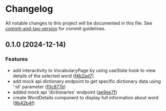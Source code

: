 # Changelog

All notable changes to this project will be documented in this file. See [commit-and-tag-version](https://github.com/absolute-version/commit-and-tag-version) for commit guidelines.

## 0.1.0 (2024-12-14)


### Features

* add interactivity to VocabularyPage by using useState hook to view details of the selected word ([f4b2ad7](https://github.com/risen09/eng-it-lean/commit/f4b2ad7396b1aa5af415dac24e5cecd73bc27e5d))
* add mock api dictionary endpoint to get specific dictionary data using ':id' parameter ([f0c877e](https://github.com/risen09/eng-it-lean/commit/f0c877ecba9e4d5b32d4236f5ce8314dd2e6be1f))
* added mock api 'dictionaries' endpoint ([ae9ee7f](https://github.com/risen09/eng-it-lean/commit/ae9ee7f605d30491accbbc2bdad3d7792c2a86f0))
* create WordDetails component to display full information about word ([9b42b4f](https://github.com/risen09/eng-it-lean/commit/9b42b4f36ec43ffb9ff5583d3855397fc6b90e63))
